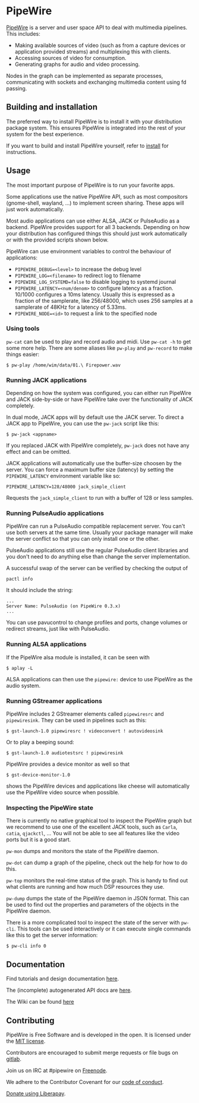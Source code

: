 # PipeWire

[PipeWire](https://pipewire.org) is a server and user space API to
deal with multimedia pipelines. This includes:

  - Making available sources of video (such as from a capture devices or
    application provided streams) and multiplexing this with
    clients.
  - Accessing sources of video for consumption.
  - Generating graphs for audio and video processing.

Nodes in the graph can be implemented as separate processes,
communicating with sockets and exchanging multimedia content using fd
passing.

## Building and installation

The preferred way to install PipeWire is to install it with your
distribution package system. This ensures PipeWire is integrated
into the rest of your system for the best experience.

If you want to build and install PipeWire yourself, refer to
[install](INSTALL.md) for instructions.

## Usage

The most important purpose of PipeWire is to run your favorite apps.

Some applications use the native PipeWire API, such as most compositors
(gnome-shell, wayland, ...) to implement screen sharing. These apps will
just work automatically.

Most audio applications can use either ALSA, JACK or PulseAudio as a
backend. PipeWire provides support for all 3 backends. Depending on how
your distribution has configured things this should just work automatically
or with the provided scripts shown below.

PipeWire can use environment variables to control the behaviour of
applications:

* `PIPEWIRE_DEBUG=<level>`         to increase the debug level
* `PIPEWIRE_LOG=<filename>`        to redirect log to filename
* `PIPEWIRE_LOG_SYSTEMD=false`     to disable logging to systemd journal
* `PIPEWIRE_LATENCY=<num/denom>`   to configure latency as a fraction. 10/1000
                                   configures a 10ms latency. Usually this is
				   expressed as a fraction of the samplerate,
				   like 256/48000, which uses 256 samples at a
				   samplerate of 48KHz for a latency of 5.33ms.
* `PIPEWIRE_NODE=<id>`             to request a link to the specified node

### Using tools

`pw-cat` can be used to play and record audio and midi. Use `pw-cat -h` to get
some more help. There are some aliases like `pw-play` and `pw-record` to make
things easier:

```
$ pw-play /home/wim/data/01.\ Firepower.wav
```

### Running JACK applications

Depending on how the system was configured, you can either run PipeWire and
JACK side-by-side or have PipeWire take over the functionality of JACK
completely.

In dual mode, JACK apps will by default use the JACK server. To direct a JACK
app to PipeWire, you can use the `pw-jack` script like this:

```
$ pw-jack <appname>
```

If you replaced JACK with PipeWire completely, `pw-jack` does not have any
effect and can be omitted.

JACK applications will automatically use the buffer-size choosen by the
server. You can force a maximum buffer size (latency) by setting the
`PIPEWIRE_LATENCY` environment variable like so:

```
PIPEWIRE_LATENCY=128/48000 jack_simple_client
```
Requests the `jack_simple_client` to run with a buffer of 128 or
less samples.


### Running PulseAudio applications

PipeWire can run a PulseAudio compatible replacement server. You can't
use both servers at the same time. Usually your package manager will
make the server conflict so that you can only install one or the
other.

PulseAudio applications still use the regular PulseAudio client
libraries and you don't need to do anything else than change the
server implementation.

A successful swap of the server can be verified by checking the
output of

```
pactl info
```
It should include the string:
```
...
Server Name: PulseAudio (on PipeWire 0.3.x)
...
```

You can use pavucontrol to change profiles and ports, change volumes
or redirect streams, just like with PulseAudio.


### Running ALSA applications

If the PipeWire alsa module is installed, it can be seen with

```
$ aplay -L
```

ALSA applications can then use the `pipewire:` device to use PipeWire
as the audio system.

### Running GStreamer applications

PipeWire includes 2 GStreamer elements called `pipewiresrc` and
`pipewiresink`. They can be used in pipelines such as this:

```
$ gst-launch-1.0 pipewiresrc ! videoconvert ! autovideosink
```

Or to play a beeping sound:

```
$ gst-launch-1.0 audiotestsrc ! pipewiresink
```

PipeWire provides a device monitor as well so that

```
$ gst-device-monitor-1.0
```

shows the PipeWire devices and applications like cheese will
automatically use the PipeWire video source when possible.

### Inspecting the PipeWire state

There is currently no native graphical tool to inspect the PipeWire graph
but we recommend to use one of the excellent JACK tools, such as `Carla`,
`catia`, `qjackctl`, ...
You will not be able to see all features like the video
ports but it is a good start.

`pw-mon` dumps and monitors the state of the PipeWire daemon.

`pw-dot` can dump a graph of the pipeline, check out the help for
how to do this.

`pw-top` monitors the real-time status of the graph. This is handy to
find out what clients are running and how much DSP resources they
use.

`pw-dump` dumps the state of the PipeWire daemon in JSON format. This
can be used to find out the properties and parameters of the objects
in the PipeWire daemon.

There is a more complicated tool to inspect the state of the server
with `pw-cli`. This tools can be used interactively or it can execute
single commands like this to get the server information:

```
$ pw-cli info 0
```

## Documentation

Find tutorials and design documentation [here](doc/index.md).

The (incomplete) autogenerated API docs are [here](https://docs.pipewire.org).

The Wiki can be found [here](https://gitlab.freedesktop.org/pipewire/pipewire/-/wikis/home)

## Contributing

PipeWire is Free Software and is developed in the open. It is licensed under
the [MIT license](COPYING).

Contributors are encouraged to submit merge requests or file bugs on
[gitlab](https://gitlab.freedesktop.org/pipewire).

Join us on IRC at #pipewire on [Freenode](https://freenode.net/).

We adhere to the Contributor Covenant for our [code of conduct](CODE_OF_CONDUCT.md).

[Donate using Liberapay](https://liberapay.com/PipeWire/donate).
